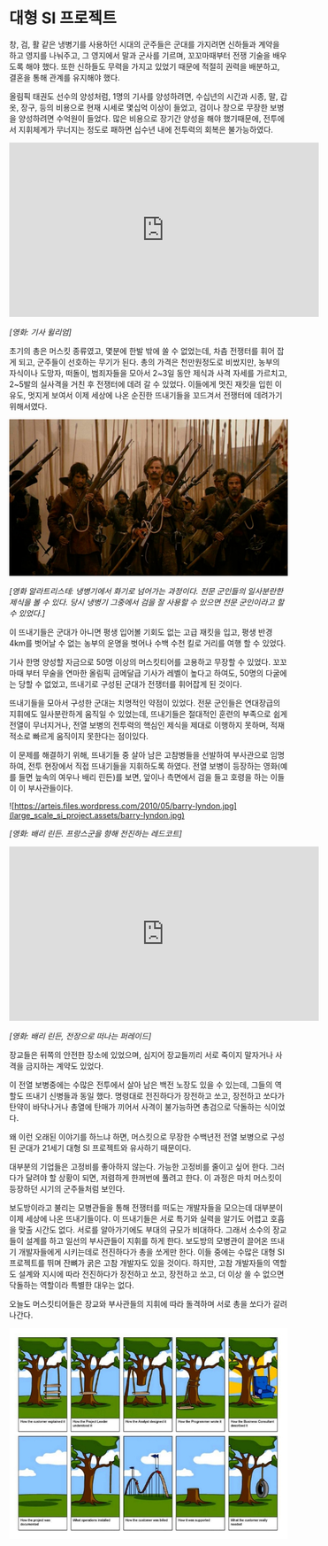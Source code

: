 # 대형 SI 프로젝트

창, 검, 활 같은 냉병기를 사용하던 시대의 군주들은 군대를 가지려면 신하들과 계약을 하고 영지를 나눠주고, 그 영지에서 말과 군사를 기르며, 꼬꼬마때부터 전쟁 기술을 배우도록 해야 했다. 또한 신하들도 무력을 가지고 있었기 때문에 적절히 권력을 배분하고, 결혼을 통해 관계를 유지해야 했다.

올림픽 태권도 선수의 양성처럼, 1명의 기사를 양성하려면, 수십년의 시간과 시종, 말, 갑옷, 장구, 등의 비용으로 현재 시세로 몇십억 이상이 들었고, 검이나 창으로 무장한 보병을 양성하려면 수억원이 들었다. 많은 비용으로 장기간 양성을 해야 했기때문에, 전투에서 지휘체계가 무너지는 정도로 패하면 십수년 내에 전투력의 회복은 불가능하였다.

<iframe width="560" height="315" src="https://www.youtube.com/embed/_KzsTKqTq1M" frameborder="0" allow="accelerometer; autoplay; encrypted-media; gyroscope; picture-in-picture" allowfullscreen></iframe>

*[영화: 기사 윌리엄]*

초기의 총은 머스킷 종류였고, 몇분에 한발 밖에 쏠 수 없었는데, 차츰 전쟁터를 휘어 잡게 되고, 군주들이 선호하는 무기가 된다. 총의 가격은 천만원정도로 비쌌지만, 농부의 자식이나 도망자, 떠돌이, 범죄자들을 모아서 2~3일 동안 제식과 사격 자세를 가르치고, 2~5발의 실사격을 거친 후 전쟁터에 데려 갈 수 있었다. 이들에게 멋진 재킷을 입힌 이유도, 멋지게 보여서 이제 세상에 나온 순진한 뜨내기들을 꼬드겨서 전쟁터에 데려가기 위해서였다.

![Viggo Mortensen in Alatriste](a_large_scale_si_project.assets/viggo-mortensen-alatriste-soldiers-02.jpg)

*[영화 알라트리스테: 냉병기에서 화기로 넘어가는 과정이다. 전문 군인들의 일사분란한 제식을 볼 수 있다. 당시 냉병기 그중에서 검을 잘 사용할 수 있으면 전문 군인이라고 할 수 있었다.]*

이 뜨내기들은 군대가 아니면 평생 입어볼 기회도 없는 고급 재킷을 입고, 평생 반경 4km를 벗어날 수 없는 농부의 운명을 벗어나 수백 수천 킬로 거리를 여행 할 수 있었다.

기사 한명 양성할 자금으로 50명 이상의 머스킷티어를 고용하고 무장할 수 있었다. 꼬꼬마때 부터 무술을 연마한 올림픽 금메달급 기사가 레벨이 높다고 하여도, 50명의 다굴에는 당할 수 없었고, 뜨내기로 구성된 군대가 전쟁터를 휘어잡게 된 것이다.

뜨내기들을 모아서 구성한 군대는 치명적인 약점이 있었다. 전문 군인들은 연대장급의 지휘에도 일사분란하게 움직일 수 있었는데, 뜨내기들은 절대적인 훈련의 부족으로 쉽게 전열이 무너지거나, 전열 보병의 전투력의 핵심인 제식을 제대로 이행하지 못하며, 적재적소로 빠르게 움직이지 못한다는 점이있다.

이 문제를 해결하기 위해, 뜨내기들 중 살아 남은 고참병들을 선발하여 부사관으로 임명하여, 전투 현장에서 직접 뜨내기들을 지휘하도록 하였다. 전열 보병이 등장하는 영화(예를 들면 늪속의 여우나 배리 린든)를 보면, 앞이나 측면에서 검을 들고 호령을 하는 이들이 이 부사관들이다.

![https://arteis.files.wordpress.com/2010/05/barry-lyndon.jpg](large_scale_si_project.assets/barry-lyndon.jpg)

*[영화: 배리 린든. 프랑스군을 향해 전진하는 레드코트]*

<iframe width="560" height="315" src="https://www.youtube.com/embed/m7wEUlpaYjY" frameborder="0" allow="accelerometer; autoplay; encrypted-media; gyroscope; picture-in-picture" allowfullscreen></iframe>

*[영화: 배리 린든, 전장으로 떠나는 퍼레이드]*

장교들은 뒤쪽의 안전한 장소에 있었으며, 심지어 장교들끼리 서로 죽이지 말자거나 사격을 금지하는 계약도 있었다.

이 전열 보병중에는 수많은 전투에서 살아 남은 백전 노장도 있을 수 있는데, 그들의 역할도 뜨내기 신병들과 동일 했다. 명령대로 전진하다가 장전하고 쏘고, 장전하고 쏘다가 탄약이 바닥나거나 총열에 탄매가 끼어서 사격이 불가능하면 총검으로 닥돌하는 식이었다.

왜 이런 오래된 이야기를 하느냐 하면, 머스킷으로 무장한 수백년전 전열 보병으로 구성된 군대가 21세기 대형 SI 프로젝트와 유사하기 때문이다.

대부분의 기업들은 고정비를 좋아하지 않는다. 가능한 고정비를 줄이고 싶어 한다. 그러다가 달려야 할 상황이 되면, 저렴하게 한꺼번에 풀려고 한다. 이 과정은 마치 머스킷이 등장하던 시기의 군주들처럼 보인다.

보도방이라고 불리는 모병관들을 통해 전쟁터를 떠도는 개발자들을 모으는데 대부분이 이제 세상에 나온 뜨내기들이다. 이 뜨내기들은 서로 특기와 실력을 알기도 어렵고 호흡을 맞출 시간도 없다. 서로를 알아가기에도 부대의 규모가 비대하다. 그래서 소수의 장교들이 설계를 하고 일선의 부사관들이 지휘를 하게 한다. 보도방의 모병관이 끌어온 뜨내기 개발자들에게 시키는데로 전진하다가 총을 쏘게만 한다. 이들 중에는 수많은 대형 SI 프로젝트를 뛰며 잔뼈가 굵은 고참 개발자도 있을 것이다. 하지만, 고참 개발자들의 역할도 설계와 지시에 따라 전진하다가 장전하고 쏘고, 장전하고 쏘고, 더 이상 쏠 수 없으면 닥돌하는 역할이라 특별한 대우는 없다.

오늘도 머스킷티어들은 장교와 부사관들의 지휘에 따라 돌격하며 서로 총을 쏘다가 갈려 나간다.

![img](large_scale_si_project.assets/%EC%9D%B4%EB%AF%B8%EC%A7%80%201.jpg)